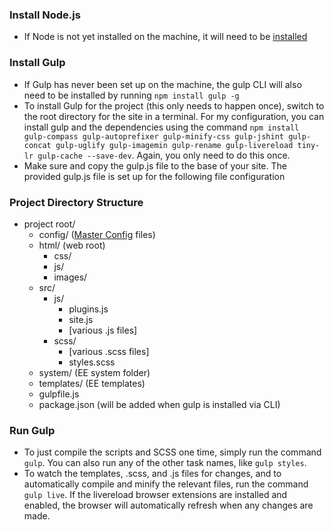 ### Install Node.js

* If Node is not yet installed on the machine, it will need to be [installed](http://nodejs.org/download/)


### Install Gulp

* If Gulp has never been set up on the machine, the gulp CLI will also need to be installed by running `npm install gulp -g`
* To install Gulp for the project (this only needs to happen once), switch to the root directory for the site in a terminal. For my configuration, you can install gulp and the dependencies using the command `npm install gulp-compass gulp-autoprefixer gulp-minify-css gulp-jshint gulp-concat gulp-uglify gulp-imagemin gulp-rename gulp-livereload tiny-lr gulp-cache --save-dev`. Again, you only need to do this once.
* Make sure and copy the gulp.js file to the base of your site. The provided gulp.js file is set up for the following file configuration

### Project Directory Structure

* project root/
  * config/ ([Master Config](https://github.com/focuslabllc/ee-master-config) files)
  * html/ (web root)
    * css/
    * js/
    * images/
  * src/
    * js/
      * plugins.js
      * site.js
      * [various .js files]
    * scss/
      * [various .scss files]
      * styles.scss
  * system/ (EE system folder)
  * templates/ (EE templates)
  * gulpfile.js
  * package.json (will be added when gulp is installed via CLI)


### Run Gulp

* To just compile the scripts and SCSS one time, simply run the command `gulp`. You can also run any of the other task names, like `gulp styles`.
* To watch the templates, .scss, and .js files for changes, and to automatically compile and minify the relevant files, run the command `gulp live`. If the livereload browser extensions are installed and enabled, the browser will automatically refresh when any changes are made.